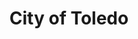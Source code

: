 ---
title: City of Toledo
state: Ohio
description: The data is supplied by the City of Toledo.
logo: https://upload.wikimedia.org/wikipedia/en/e/e7/Toledo_OH_seal.png
---